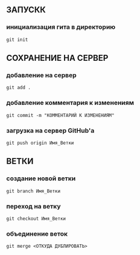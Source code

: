 ## ЗАПУСКК
### инициализация гита в директорию
```
git init
```

## СОХРАНЕНИЕ НА СЕРВЕР
### добавление на сервер
```
git add .
```
### добавление комментария к изменениям
```
git commit -m "КОММЕНТАРИЙ К ИЗМЕНЕНИЯМ"
```
### загрузка на сервер GitHub'а
```
git push origin Имя_Ветки 
```

## ВЕТКИ
### создание новой ветки
```
git branch Имя_Ветки
```
### переход на ветку
```
git checkout Имя_Ветки
```
### объединение веток
```
git merge <ОТКУДА ДУБЛИРОВАТЬ>
```